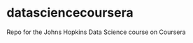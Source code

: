 datasciencecoursera
===================

Repo for the Johns Hopkins Data Science course on Coursera
